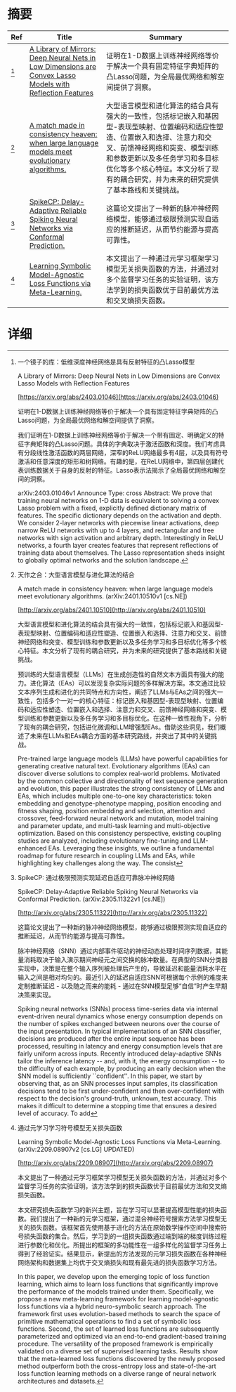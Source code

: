 # 摘要

| Ref | Title | Summary |
| --- | --- | --- |
| [^1] | [A Library of Mirrors: Deep Neural Nets in Low Dimensions are Convex Lasso Models with Reflection Features](https://arxiv.org/abs/2403.01046) | 证明在1-D数据上训练神经网络等价于解决一个具有固定特征字典矩阵的凸Lasso问题，为全局最优网络和解空间提供了洞察。 |
| [^2] | [A match made in consistency heaven: when large language models meet evolutionary algorithms.](http://arxiv.org/abs/2401.10510) | 大型语言模型和进化算法的结合具有强大的一致性，包括标记嵌入和基因型-表现型映射、位置编码和适应性塑造、位置嵌入和选择、注意力和交叉、前馈神经网络和突变、模型训练和参数更新以及多任务学习和多目标优化等多个核心特征。本文分析了现有的耦合研究，并为未来的研究提供了基本路线和关键挑战。 |
| [^3] | [SpikeCP: Delay-Adaptive Reliable Spiking Neural Networks via Conformal Prediction.](http://arxiv.org/abs/2305.11322) | 这篇论文提出了一种新的脉冲神经网络模型，能够通过极限预测实现自适应的推断延迟，从而节约能源与提高可靠性。 |
| [^4] | [Learning Symbolic Model-Agnostic Loss Functions via Meta-Learning.](http://arxiv.org/abs/2209.08907) | 本文提出了一种通过元学习框架学习模型无关损失函数的方法，并通过对多个监督学习任务的实验证明，该方法学到的损失函数优于目前最优方法和交叉熵损失函数。 |

# 详细

[^1]: 一个镜子的库：低维深度神经网络是具有反射特征的凸Lasso模型

    A Library of Mirrors: Deep Neural Nets in Low Dimensions are Convex Lasso Models with Reflection Features

    [https://arxiv.org/abs/2403.01046](https://arxiv.org/abs/2403.01046)

    证明在1-D数据上训练神经网络等价于解决一个具有固定特征字典矩阵的凸Lasso问题，为全局最优网络和解空间提供了洞察。

    

    我们证明在1-D数据上训练神经网络等价于解决一个带有固定、明确定义的特征字典矩阵的凸Lasso问题。具体的字典取决于激活函数和深度。我们考虑具有分段线性激活函数的两层网络，深窄的ReLU网络最多有4层，以及具有符号激活和任意深度的矩形和树网络。有趣的是，在ReLU网络中，第四层创建代表训练数据关于自身的反射的特征。Lasso表示法揭示了全局最优网络和解空间的洞察。

    arXiv:2403.01046v1 Announce Type: cross  Abstract: We prove that training neural networks on 1-D data is equivalent to solving a convex Lasso problem with a fixed, explicitly defined dictionary matrix of features. The specific dictionary depends on the activation and depth. We consider 2-layer networks with piecewise linear activations, deep narrow ReLU networks with up to 4 layers, and rectangular and tree networks with sign activation and arbitrary depth. Interestingly in ReLU networks, a fourth layer creates features that represent reflections of training data about themselves. The Lasso representation sheds insight to globally optimal networks and the solution landscape.
    
[^2]: 天作之合：大型语言模型与进化算法的结合

    A match made in consistency heaven: when large language models meet evolutionary algorithms. (arXiv:2401.10510v1 [cs.NE])

    [http://arxiv.org/abs/2401.10510](http://arxiv.org/abs/2401.10510)

    大型语言模型和进化算法的结合具有强大的一致性，包括标记嵌入和基因型-表现型映射、位置编码和适应性塑造、位置嵌入和选择、注意力和交叉、前馈神经网络和突变、模型训练和参数更新以及多任务学习和多目标优化等多个核心特征。本文分析了现有的耦合研究，并为未来的研究提供了基本路线和关键挑战。

    

    预训练的大型语言模型（LLMs）在生成创造性的自然文本方面具有强大的能力。进化算法（EAs）可以发现复杂实际问题的多样解决方案。本文通过比较文本序列生成和进化的共同特点和方向性，阐述了LLMs与EAs之间的强大一致性，包括多个一对一的核心特征：标记嵌入和基因型-表现型映射、位置编码和适应性塑造、位置嵌入和选择、注意力和交叉、前馈神经网络和突变、模型训练和参数更新以及多任务学习和多目标优化。在这种一致性视角下，分析了现有的耦合研究，包括进化微调和LLM增强型EAs。借助这些洞见，我们概述了未来在LLMs和EAs耦合方面的基本研究路线，并突出了其中的关键挑战。

    Pre-trained large language models (LLMs) have powerful capabilities for generating creative natural text. Evolutionary algorithms (EAs) can discover diverse solutions to complex real-world problems. Motivated by the common collective and directionality of text sequence generation and evolution, this paper illustrates the strong consistency of LLMs and EAs, which includes multiple one-to-one key characteristics: token embedding and genotype-phenotype mapping, position encoding and fitness shaping, position embedding and selection, attention and crossover, feed-forward neural network and mutation, model training and parameter update, and multi-task learning and multi-objective optimization. Based on this consistency perspective, existing coupling studies are analyzed, including evolutionary fine-tuning and LLM-enhanced EAs. Leveraging these insights, we outline a fundamental roadmap for future research in coupling LLMs and EAs, while highlighting key challenges along the way. The consist
    
[^3]: SpikeCP: 通过极限预测实现延迟自适应可靠脉冲神经网络

    SpikeCP: Delay-Adaptive Reliable Spiking Neural Networks via Conformal Prediction. (arXiv:2305.11322v1 [cs.NE])

    [http://arxiv.org/abs/2305.11322](http://arxiv.org/abs/2305.11322)

    这篇论文提出了一种新的脉冲神经网络模型，能够通过极限预测实现自适应的推断延迟，从而节约能源与提高可靠性。

    

    脉冲神经网络（SNN）通过内部事件驱动的神经动态处理时间序列数据，其能量消耗取决于输入演示期间神经元之间交换的脉冲数量。在典型的SNN分类器实现中，决策是在整个输入序列被处理后产生的，导致延迟和能量消耗水平在输入之间是相对均匀的。最近引入的延迟自适应SNN可根据每个示例的难度来定制推断延迟 - 以及随之而来的能耗 - 通过在SNN模型足够“自信”时产生早期决策来实现。

    Spiking neural networks (SNNs) process time-series data via internal event-driven neural dynamics whose energy consumption depends on the number of spikes exchanged between neurons over the course of the input presentation. In typical implementations of an SNN classifier, decisions are produced after the entire input sequence has been processed, resulting in latency and energy consumption levels that are fairly uniform across inputs. Recently introduced delay-adaptive SNNs tailor the inference latency -- and, with it, the energy consumption -- to the difficulty of each example, by producing an early decision when the SNN model is sufficiently ``confident''. In this paper, we start by observing that, as an SNN processes input samples, its classification decisions tend to be first under-confident and then over-confident with respect to the decision's ground-truth, unknown, test accuracy. This makes it difficult to determine a stopping time that ensures a desired level of accuracy. To add
    
[^4]: 通过元学习学习符号模型无关损失函数

    Learning Symbolic Model-Agnostic Loss Functions via Meta-Learning. (arXiv:2209.08907v2 [cs.LG] UPDATED)

    [http://arxiv.org/abs/2209.08907](http://arxiv.org/abs/2209.08907)

    本文提出了一种通过元学习框架学习模型无关损失函数的方法，并通过对多个监督学习任务的实验证明，该方法学到的损失函数优于目前最优方法和交叉熵损失函数。

    

    本文研究损失函数学习的新兴主题，旨在学习可以显著提高模型性能的损失函数。我们提出了一种新的元学习框架，通过混合神经符号搜索方法学习模型无关的损失函数。该框架首先使用基于进化的方法在原始数学操作空间中搜索符号损失函数的集合。然后，学习到的一组损失函数通过端到端的梯度训练过程进行参数化和优化。所提出的框架的多功能性在一组多样化的监督学习任务上得到了经验证实。结果显示，新提出的方法发现的元学习损失函数在各种神经网络架构和数据集上均优于交叉熵损失和现有最先进的损失函数学习方法。

    In this paper, we develop upon the emerging topic of loss function learning, which aims to learn loss functions that significantly improve the performance of the models trained under them. Specifically, we propose a new meta-learning framework for learning model-agnostic loss functions via a hybrid neuro-symbolic search approach. The framework first uses evolution-based methods to search the space of primitive mathematical operations to find a set of symbolic loss functions. Second, the set of learned loss functions are subsequently parameterized and optimized via an end-to-end gradient-based training procedure. The versatility of the proposed framework is empirically validated on a diverse set of supervised learning tasks. Results show that the meta-learned loss functions discovered by the newly proposed method outperform both the cross-entropy loss and state-of-the-art loss function learning methods on a diverse range of neural network architectures and datasets.
    

